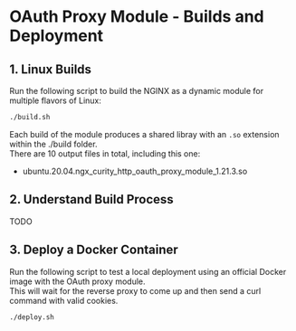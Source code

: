 # OAuth Proxy Module - Builds and Deployment

## 1. Linux Builds

Run the following script to build the NGINX as a dynamic module for multiple flavors of Linux:

```bash
./build.sh
```

Each build of the module produces a shared libray with an `.so` extension within the ./build folder.\
There are 10 output files in total, including this one:

- ubuntu.20.04.ngx_curity_http_oauth_proxy_module_1.21.3.so

## 2. Understand Build Process

TODO

## 3. Deploy a Docker Container

Run the following script to test a local deployment using an official Docker image with the OAuth proxy module.\
This will wait for the reverse proxy to come up and then send a curl command with valid cookies.

```bash
./deploy.sh
```
